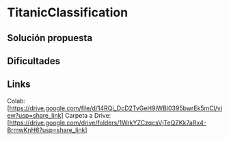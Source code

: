 # TitanicClassification

## Solución propuesta

## Dificultades

## Links
Colab: [https://drive.google.com/file/d/14RQj_DcD2TvGeH9jWBl0395bwrEk5mCl/view?usp=share_link]
Carpeta a Drive: [https://drive.google.com/drive/folders/1WrkYZCzqcsVjTeQZKk7aRx4-BrmwKnH6?usp=share_link]
